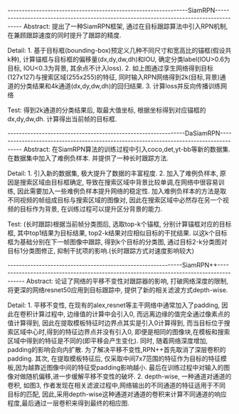 

---------------------------------------------------------------SiamRPN----------------------------------------------------------------------------------------
Abstract: 提出了一种SiamRPN框架, 通过在目标跟踪算法中引入RPN机制, 在兼顾跟踪速度的同时提升了跟踪的精度.

Detail: 1. 基于目标框(bounding-box)预定义几种不同尺寸和宽高比的锚框(假设共k种), 计算锚框与目标框的偏移量(dx,dy,dw,dh)和IOU, 确定分类label(IOU>0.6为目标, IOU<0.3为背景, 其余点不计入loss).   2. 如上图通过孪生网络得到目标(127x127)与搜索区域(255x255)的特征, 同时输入RPN网络得到2k(目标,背景)通道的分类结果和4k通道(dx,dy,dw,dh)的回归结果.   3. 计算loss并反向传播训练网络

Test: 得到2k通道的分类结果后, 取最大值坐标, 根据坐标得到对应锚框的dx,dy,dw,dh. 计算得出当前帧的目标框.



--------------------------------------------------------------DaSiamRPN---------------------------------------------------------------------------------------
Abstract: 在SiamRPN算法的训练过程中引入coco,det,yt-bb等新的数据集. 在数据集中加入了难例负样本. 并提供了一种长时跟踪方法.

Detail: 1. 引入新的数据集, 极大提升了数据的丰富程度.   2. 加入了难例负样本, 原因是搜索区域由目标框确定, 导致在搜索区域中背景比较单调,在网络中很容易训练, 因此需要加入一些难例负样本提升网络的稳定性. 加入难例负样本的方法是取不同视频的帧组成目标与搜索区域的图像对, 因此在搜索区域中必然存在另一个视频的目标作为背景, 在训练过程可以提升区分背景的能力.


Test: (长时跟踪)根据当前帧分类图后, 选取top-k个锚框, 分别计算锚框对应的目标框, 其中top1结果为目标结果, top2-k结果对应相似目标的干扰结果. 以这k个目标框为基础分别在下一帧图像中跟踪, 得到k个目标的分类图, 通过目标2-k分类图对目标1分类图修正, 抑制干扰项的影响.(长时跟踪方式对速度影响较大)



-------------------------------------------------------------SiamRPN++----------------------------------------------------------------------------------------
Abstract: 论证了网络的平移不变性对跟踪器的影响, 打破网络深度的限制, 将更深的网络resnet50应用到目标跟踪中, 提供了新的相关滤波方式depth-wise.

Detail: 1. 平移不变性, 在现有的alex,resnet等主干网络中通常加入了padding, 因此在卷积计算过程中, 边缘值的计算中会引入0, 而远离边缘的值完全通过像素点的值计算得到, 因此在提取模板特征时边界点其实是引入0计算得到, 而当目标位于搜索区域中心时,得到的特征边界点并没有引入0, 即便是相同的图像块,在模板和搜索区域中得到的特征是不同的(即平移会产生变化). 同时, 随着网络深度增加, padding的影响会向内扩散. 为了解决平移不变性,RPN++首先取消了深层卷积的padding. 其次, 在提取模板特征后, 仅采取中间7x7范围的特征作为目标的特征模板,因为越靠近图像中间的特征受padding影响越小. 最后在训练过程中对输入的图像对做随机偏移,进一步缓解平移不变性的破坏.   2. depth-wise, 一种通道对通道的卷积, 如图3, 作者发现在相关滤波过程中,网络输出的不同通道的特征适用于不同目标的匹配, 因此,采用depth-wise这种通道对通道的卷积来计算不同通道的响应程度,最后通过一层卷积来得到最终的相应图.
